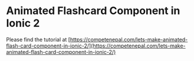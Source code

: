 # Animated Flashcard Component in Ionic 2
Please find the tutorial at [https://competenepal.com/lets-make-animated-flash-card-component-in-ionic-2/](https://competenepal.com/lets-make-animated-flash-card-component-in-ionic-2/)


